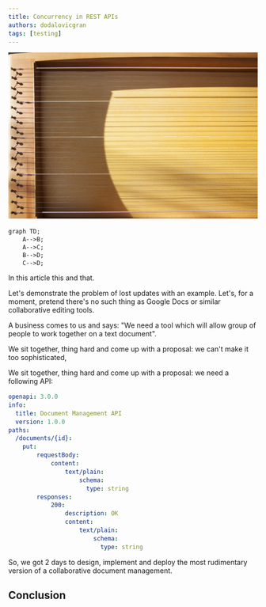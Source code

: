 ```yaml
---
title: Concurrency in REST APIs
authors: dodalovicgran
tags: [testing]
---
```


![Example banner](./img.png)

```mermaid
graph TD;
    A-->B;
    A-->C;
    B-->D;
    C-->D;
```

In this article this and that.

Let's demonstrate the problem of lost updates with an example. Let's, for a moment, pretend there's no such thing as Google Docs or similar
collaborative editing tools.

A business comes to us and says: "We need a tool which will allow group of people to work together on a text document".

We sit together, thing hard and come up with a proposal: we can't make it too sophisticated,

We sit together, thing hard and come up with a proposal: we need a following API:

```yaml
openapi: 3.0.0
info:
  title: Document Management API
  version: 1.0.0
paths:
  /documents/{id}:
    put:
        requestBody:
            content:
                text/plain:
                    schema:
                      type: string
        responses:
            200:
                description: OK
                content:
                    text/plain:
                        schema:
                          type: string
```

So, we got 2 days to design, implement and deploy the most rudimentary version of a collaborative document management.



<!--truncate-->

## Conclusion


